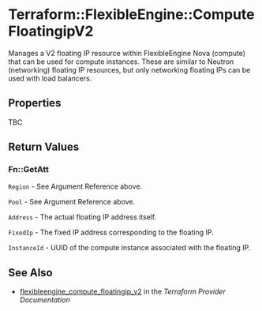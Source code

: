 # Terraform::FlexibleEngine::ComputeFloatingipV2

Manages a V2 floating IP resource within FlexibleEngine Nova (compute)
that can be used for compute instances.
These are similar to Neutron (networking) floating IP resources,
but only networking floating IPs can be used with load balancers.

## Properties

TBC

## Return Values

### Fn::GetAtt

`Region` - See Argument Reference above.

`Pool` - See Argument Reference above.

`Address` - The actual floating IP address itself.

`FixedIp` - The fixed IP address corresponding to the floating IP.

`InstanceId` - UUID of the compute instance associated with the floating IP.

## See Also

* [flexibleengine_compute_floatingip_v2](https://www.terraform.io/docs/providers/flexibleengine/r/compute_floatingip_v2.html) in the _Terraform Provider Documentation_